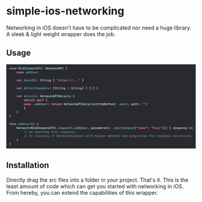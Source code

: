 # simple-ios-networking
Networking in iOS doesn't have to be complicated nor need a huge library. A sleek & light weight wrapper does the job.

## Usage

![img](screenshots/usage.png)

## Installation
Directly drag the src files into a folder in your project.
That's it. This is the least amount of code which can get you started with networking in iOS. From hereby, you can extend the capabilities of this wrapper.
